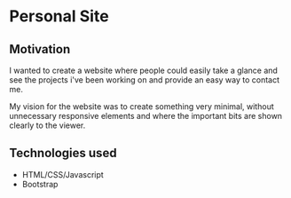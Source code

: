 # Personal Site

## **Motivation**
I wanted to create a website where people could easily take a glance and see the projects i've been working on and provide an easy way to contact me. 

My vision for the website was to create something very minimal, without unnecessary responsive elements and where the important bits are shown clearly to the viewer.

## **Technologies used**
- HTML/CSS/Javascript
- Bootstrap

